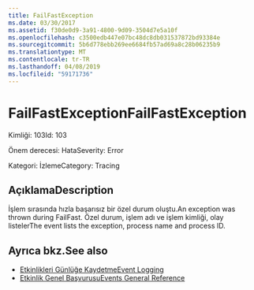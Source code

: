 ```yaml
---
title: FailFastException
ms.date: 03/30/2017
ms.assetid: f30de0d9-3a91-4800-9d09-3504d7e5a10f
ms.openlocfilehash: c3500edb447e07bc48dc8db031537872bd93384e
ms.sourcegitcommit: 5b6d778ebb269ee6684fb57ad69a8c28b06235b9
ms.translationtype: MT
ms.contentlocale: tr-TR
ms.lasthandoff: 04/08/2019
ms.locfileid: "59171736"
---
```

# <a name="failfastexception"></a><span data-ttu-id="485f4-102">FailFastException</span><span class="sxs-lookup"><span data-stu-id="485f4-102">FailFastException</span></span>
<span data-ttu-id="485f4-103">Kimliği: 103</span><span class="sxs-lookup"><span data-stu-id="485f4-103">Id: 103</span></span>  
  
 <span data-ttu-id="485f4-104">Önem derecesi: Hata</span><span class="sxs-lookup"><span data-stu-id="485f4-104">Severity: Error</span></span>  
  
 <span data-ttu-id="485f4-105">Kategori: İzleme</span><span class="sxs-lookup"><span data-stu-id="485f4-105">Category: Tracing</span></span>  
  
## <a name="description"></a><span data-ttu-id="485f4-106">Açıklama</span><span class="sxs-lookup"><span data-stu-id="485f4-106">Description</span></span>  
 <span data-ttu-id="485f4-107">İşlem sırasında hızla başarısız bir özel durum oluştu.</span><span class="sxs-lookup"><span data-stu-id="485f4-107">An exception was thrown during FailFast.</span></span> <span data-ttu-id="485f4-108">Özel durum, işlem adı ve işlem kimliği, olay listeler</span><span class="sxs-lookup"><span data-stu-id="485f4-108">The event lists the exception, process name and process ID.</span></span>  
  
## <a name="see-also"></a><span data-ttu-id="485f4-109">Ayrıca bkz.</span><span class="sxs-lookup"><span data-stu-id="485f4-109">See also</span></span>

- [<span data-ttu-id="485f4-110">Etkinlikleri Günlüğe Kaydetme</span><span class="sxs-lookup"><span data-stu-id="485f4-110">Event Logging</span></span>](../../../../../docs/framework/wcf/diagnostics/event-logging/index.md)
- [<span data-ttu-id="485f4-111">Etkinlik Genel Başvurusu</span><span class="sxs-lookup"><span data-stu-id="485f4-111">Events General Reference</span></span>](../../../../../docs/framework/wcf/diagnostics/event-logging/events-general-reference.md)
